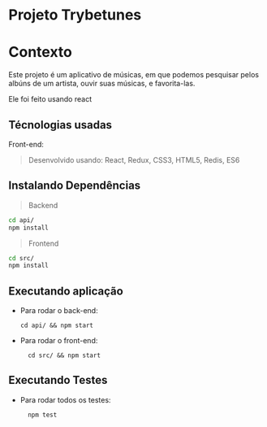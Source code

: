 # Projeto Trybetunes

# Contexto

Este projeto é um aplicativo de músicas, em que podemos pesquisar pelos albúns de um artista, ouvir suas músicas, e favorita-las.

Ele foi feito usando react

## Técnologias usadas

Front-end:
> Desenvolvido usando: React, Redux, CSS3, HTML5, Redis, ES6

## Instalando Dependências

> Backend
```bash
cd api/ 
npm install
``` 
> Frontend
```bash
cd src/
npm install
``` 
## Executando aplicação
* Para rodar o back-end:

  ```
  cd api/ && npm start
  ```
* Para rodar o front-end:

  ```
    cd src/ && npm start
  ```

## Executando Testes

* Para rodar todos os testes:

  ```
    npm test
  ```

